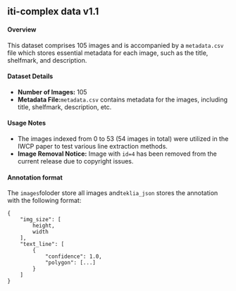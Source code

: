 ## iti-complex data v1.1

#### Overview

This dataset comprises 105 images and is accompanied by a `metadata.csv` file which stores essential metadata for each image, such as the title, shelfmark, and description.

#### Dataset Details

* **Number of Images:** 105
* **Metadata File:**`metadata.csv` contains metadata for the images, including title, shelfmark, description, etc.

#### Usage Notes

* The images indexed from 0 to 53 (54 images in total) were utilized in the IWCP paper to test various line extraction methods.
* **Image Removal Notice:** Image with `id=4` has been removed from the current release due to copyright issues.


#### Annotation format

The `images`foloder store all images and`teklia_json` stores the annotation with the following format:

```
{
    "img_size": [
        height,
        width
    ],
    "text_line": [
        {
            "confidence": 1.0,
            "polygon": [...]
        }
    ]
}

```
